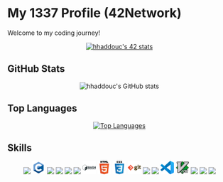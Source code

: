 # My 1337 Profile (42Network)

Welcome to my coding journey!

<p align="center">
  <a href="https://github.com/oakoudad/badge42">
    <img src="https://badge.mediaplus.ma/greenbinary/hhaddouc" alt="hhaddouc's 42 stats" />
  </a>
</p>

## GitHub Stats

<p align="center">
  <img src="https://github-readme-stats.vercel.app/api?username=GowthertG&show_icons=true&theme=gruvbox" alt="hhaddouc's GitHub stats" />
</p>

## Top Languages

<p align="center">
  <a href="https://github.com/anuraghazra/github-readme-stats">
    <img src="https://github-readme-stats.vercel.app/api/top-langs/?username=GowthertG&layout=compact&theme=gruvbox" alt="Top Languages" />
  </a>
</p>

## Skills

<p align="center">
  <!-- Existing skills... -->
  <img height="30" src="https://user-images.githubusercontent.com/42747200/46140125-da084900-c26d-11e8-8ea7-c45ae6306309.png"> <!-- C++ (Updated) -->
  <img height="30" src="https://raw.githubusercontent.com/github/explore/f3e22f0dca2be955676bc70d6214b95b13354ee8/topics/c/c.png"> <!-- C -->
  <img height="30" src="https://www.datocms-assets.com/48401/1627663113-learn-typescript.png?fit=max&fm=webp&w=900"> <!-- TypeScript -->
  <img height="30" src="https://upload.wikimedia.org/wikipedia/commons/6/6a/JavaScript-logo.png"> <!-- JavaScript (Updated) -->
  <img height="30" src="https://upload.wikimedia.org/wikipedia/commons/d/d5/Tailwind_CSS_Logo.svg"> <!-- Tailwind CSS -->
  <img height="30" src="https://upload.wikimedia.org/wikipedia/commons/thumb/c/cf/Lua-Logo.svg/600px-Lua-Logo.svg.png">
  <img height="30" src="https://raw.githubusercontent.com/github/explore/80688e429a7d4ef2fca1e82350fe8e3517d3494d/topics/bash/bash.png">
  <img height="30" src="https://raw.githubusercontent.com/github/explore/80688e429a7d4ef2fca1e82350fe8e3517d3494d/topics/html/html.png">
  <img height="30" src="https://raw.githubusercontent.com/github/explore/80688e429a7d4ef2fca1e82350fe8e3517d3494d/topics/css/css.png">
  <img height="30" src="https://raw.githubusercontent.com/github/explore/80688e429a7d4ef2fca1e82350fe8e3517d3494d/topics/git/git.png">
  <img height="30" src="https://miro.medium.com/v2/resize:fit:800/format:webp/1*KWeXamv1oqIvzKLlPhn-rA.png"> <!-- Docker (Updated) -->
  <img height="30" src="https://i0.wp.com/codeblog.dotsandbrackets.com/wp-content/uploads/2016/10/compose-logo.jpg?resize=622%2C678&ssl=1"> <!-- Docker Compose -->
  <img height="30" src="https://raw.githubusercontent.com/github/explore/80688e429a7d4ef2fca1e82350fe8e3517d3494d/topics/visual-studio-code/visual-studio-code.png">
  <img height="30" src="https://raw.githubusercontent.com/github/explore/80688e429a7d4ef2fca1e82350fe8e3517d3494d/topics/vim/vim.png">
  <img height="30" src="https://upload.wikimedia.org/wikipedia/commons/c/c3/Python-logo-notext.svg">
  <img height="30" src="https://1000logos.net/wp-content/uploads/2020/08/Django-Logo.png">
  <img height="30" src="https://w7.pngwing.com/pngs/441/460/png-transparent-postgresql-plain-wordmark-logo-icon-thumbnail.png">
</p>

